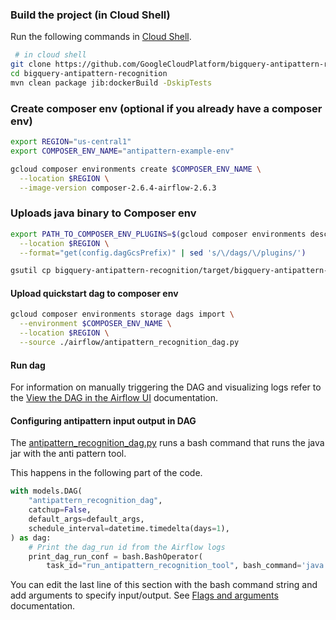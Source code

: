 ### Build the project (in Cloud Shell)
Run the following commands in [Cloud Shell](https://cloud.google.com/shell/docs/launching-cloud-shell). 
```bash
 # in cloud shell
git clone https://github.com/GoogleCloudPlatform/bigquery-antipattern-recognition.git
cd bigquery-antipattern-recognition
mvn clean package jib:dockerBuild -DskipTests
```

### Create composer env (optional if you already have a composer env)
```bash
export REGION="us-central1" 
export COMPOSER_ENV_NAME="antipattern-example-env"

gcloud composer environments create $COMPOSER_ENV_NAME \
  --location $REGION \
  --image-version composer-2.6.4-airflow-2.6.3

```

### Uploads java binary to Composer env
```bash
export PATH_TO_COMPOSER_ENV_PLUGINS=$(gcloud composer environments describe $COMPOSER_ENV_NAME \
  --location $REGION \
  --format="get(config.dagGcsPrefix)" | sed 's/\/dags/\/plugins/')

gsutil cp bigquery-antipattern-recognition/target/bigquery-antipattern-recognition-0.1.1-SNAPSHOT-jar-with-dependencies.jar ${PATH_TO_COMPOSER_ENV_PLUGINS}/bigquery-antipattern-recognition-0.1.1-SNAPSHOT-jar-with-dependencies.jar
```

#### Upload quickstart dag to composer env
```bash
gcloud composer environments storage dags import \
  --environment $COMPOSER_ENV_NAME \
  --location $REGION \
  --source ./airflow/antipattern_recognition_dag.py
```

#### Run dag
For information on manually triggering the DAG and visualizing logs refer to the [View the DAG in the Airflow UI](https://cloud.google.com/composer/docs/composer-2/run-apache-airflow-dag#view_the_dag_in_the_airflow_ui) documentation. 

#### Configuring antipattern input output in DAG
The [antipattern_recognition_dag.py](./antipattern_recognition_dag.py) runs a bash command that runs the java jar with the anti pattern tool.

This happens in the following part of the code.

```python
with models.DAG(
    "antipattern_recognition_dag",
    catchup=False,
    default_args=default_args,
    schedule_interval=datetime.timedelta(days=1),
) as dag:
    # Print the dag_run id from the Airflow logs
    print_dag_run_conf = bash.BashOperator(
        task_id="run_antipattern_recognition_tool", bash_command='java -jar /home/airflow/gcs/plugins/bigquery-antipattern-recognition-0.1.1-SNAPSHOT-jar-with-dependencies.jar --query "select * from table1"')
```

You can edit the last line of this section with the bash command string and add arguments to specify input/output. See [Flags and arguments](../README.md#flags-and-arguments) documentation.

